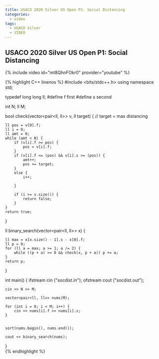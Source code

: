 ```yaml
---
title: USACO 2020 Silver US Open P1. Social Distancing
categories:
  - video
tags:
  - USACO Silver
  - VIDEO
---
```


## USACO 2020 Silver US Open P1: Social Distancing  

{% include video id="mt8QhnFOkr0" provider="youtube" %}


{% highlight C++ linenos %}
#include <bits/stdc++.h>
using namespace std;

typedef long long ll;
#define f first
#define s second

int N;
ll M;

bool check(vector<pair<ll, ll>> v, ll target) {
    // target = max distancing

    ll pos = v[0].f;
    ll i = 0;
    ll amt = 0;
    while (amt < N) {
        if (v[i].f >= pos) {
            pos = v[i].f;
        }
        if (v[i].f <= (pos) && v[i].s >= (pos)) {
            amt++;
            pos += target;
        }
        else {
            i++;

        }

        if (i >= v.size()) {
            return false;
        }
    }
    return true;
}

ll binary_search(vector<pair<ll, ll>> x) {

    ll max = x[x.size() - 1].s - x[0].f;
    ll p = 0;
    for (ll a = max; a >= 1; a /= 2) {
        while ((p + a) >= 0 && check(x, p + a)) p += a;
    }
    return p;
}

int main() {
    ifstream cin ("socdist.in");
    ofstream cout ("socdist.out");

    cin >> N >> M;

    vector<pair<ll, ll>> nums(M);

    for (int i = 0; i < M; i++) {
        cin >> nums[i].f >> nums[i].s;
    }


    sort(nums.begin(), nums.end());

    cout << binary_search(nums);

}  
{% endhighlight %}  
